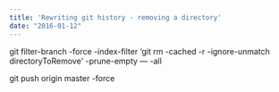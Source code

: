 ```yaml
---
title: 'Rewriting git history - removing a directory'
date: "2016-01-12"
---
```

git filter-branch -force -index-filter &#8216;git rm -cached -r -ignore-unmatch directoryToRemove' -prune-empty &#8212; -all

git push origin master -force